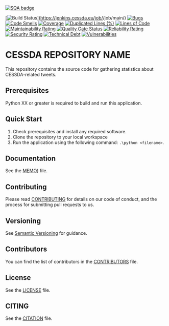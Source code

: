 [![SQA badge](https://api.eu.badgr.io/public/assertions/<SQAaaS-BADGE-ID>/image)](https://api.eu.badgr.io/public/badges/<SQAaaS-BADGE-ID>)

[![Build Status](https://jenkins.cessda.eu/buildStatus/icon?job=cessda.cdc.fuji.runner%2Fmain)](https://jenkins.cessda.eu/job/<JENKINS JOB NAME>/job/main/)
[![Bugs](https://sonarqube.cessda.eu/api/project_badges/measure?project=<SONAR-PROJECT-ID>&metric=bugs)](https://sonarqube.cessda.eu/dashboard?id=<SONAR-PROJECT-ID>)
[![Code Smells](https://sonarqube.cessda.eu/api/project_badges/measure?project=<SONAR-PROJECT-ID>&metric=code_smells)](https://sonarqube.cessda.eu/dashboard?id=<SONAR-PROJECT-ID>)
[![Coverage](https://sonarqube.cessda.eu/api/project_badges/measure?project=<SONAR-PROJECT-ID>&metric=coverage)](https://sonarqube.cessda.eu/dashboard?id=<SONAR-PROJECT-ID>)
[![Duplicated Lines (%)](https://sonarqube.cessda.eu/api/project_badges/measure?project=<SONAR-PROJECT-ID>&metric=duplicated_lines_density)](https://sonarqube.cessda.eu/dashboard?id=<SONAR-PROJECT-ID>)
[![Lines of Code](https://sonarqube.cessda.eu/api/project_badges/measure?project=<SONAR-PROJECT-ID>&metric=ncloc)](https://sonarqube.cessda.eu/dashboard?id=<SONAR-PROJECT-ID>)
[![Maintainability Rating](https://sonarqube.cessda.eu/api/project_badges/measure?project=<SONAR-PROJECT-ID>&metric=sqale_rating)](https://sonarqube.cessda.eu/dashboard?id=<SONAR-PROJECT-ID>)
[![Quality Gate Status](https://sonarqube.cessda.eu/api/project_badges/measure?project=<SONAR-PROJECT-ID>&metric=alert_status)](https://sonarqube.cessda.eu/dashboard?id=<SONAR-PROJECT-ID>)
[![Reliability Rating](https://sonarqube.cessda.eu/api/project_badges/measure?project=<SONAR-PROJECT-ID>&metric=reliability_rating)](https://sonarqube.cessda.eu/dashboard?id=<SONAR-PROJECT-ID>)
[![Security Rating](https://sonarqube.cessda.eu/api/project_badges/measure?project=<SONAR-PROJECT-ID>&metric=security_rating)](https://sonarqube.cessda.eu/dashboard?id=<SONAR-PROJECT-ID>)
[![Technical Debt](https://sonarqube.cessda.eu/api/project_badges/measure?project=<SONAR-PROJECT-ID>&metric=sqale_index)](https://sonarqube.cessda.eu/dashboard?id=<SONAR-PROJECT-ID>)
[![Vulnerabilities](https://sonarqube.cessda.eu/api/project_badges/measure?project=<SONAR-PROJECT-ID>&metric=vulnerabilities)](https://sonarqube.cessda.eu/dashboard?id=<SONAR-PROJECT-ID>)

# CESSDA REPOSITORY NAME

This repository contains the source code for  gathering statistics about CESSDA-related tweets.

## Prerequisites

Python XX or greater is required to build and run this application.

## Quick Start

1. Check prerequisites and install any required software.
2. Clone the repository to your local workspace
3. Run the application using the following command: `.\python <filename>`.

## Documentation

See the [MEMO](MEMO.md)) file.

## Contributing

Please read [CONTRIBUTING](CONTRIBUTING.md) for details on our code of conduct, and the process for submitting pull requests to us.

## Versioning

See [Semantic Versioning](https://semver.org/) for guidance.

## Contributors

You can find the list of contributors in the [CONTRIBUTORS](CONTRIBUTORS.md) file.

## License

See the [LICENSE](LICENSE.txt) file.

## CITING

See the [CITATION](CITATION.cff) file.
